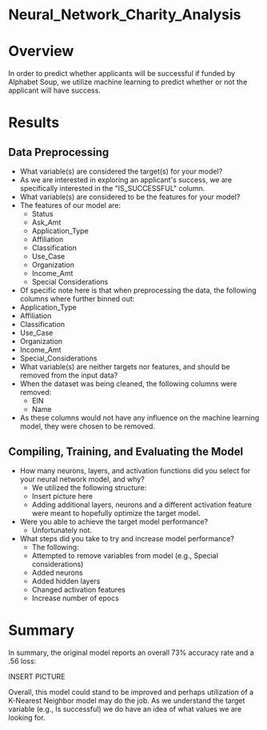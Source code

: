 # Neural_Network_Charity_Analysis

# Overview

In order to predict whether applicants will be successful if funded by Alphabet Soup, we utilize machine learning to predict whether or not the applicant will have success.

# Results

## Data Preprocessing

* What variable(s) are considered the target(s) for your model?
 * As we are interested in exploring an applicant's success, we are specifically interested in the "IS_SUCCESSFUL" column.
* What variable(s) are considered to be the features for your model?
 * The features of our model are: 
   * Status
   * Ask_Amt
   * Application_Type
   * Affiliation
   * Classification
   * Use_Case
   * Organization
   * Income_Amt
   * Special Considerations
  * Of specific note here is that when preprocessing the data, the following columns where further binned out:
   * Application_Type
   * Affiliation
   * Classification
   * Use_Case
   * Organization
   * Income_Amt
   * Special_Considerations
* What variable(s) are neither targets nor features, and should be removed from the input data?
 * When the dataset was being cleaned, the following columns were removed:
   * EIN
   * Name
 * As these columns would not have any influence on the machine learning model, they were chosen to be removed. 

## Compiling, Training, and Evaluating the Model

* How many neurons, layers, and activation functions did you select for your neural network model, and why?
  * We utilized the following structure:
   * Insert picture here
  * Adding additional layers, neurons and a different activation feature were meant to hopefully optimize the target model.
* Were you able to achieve the target model performance?
  * Unfortunately not. 
* What steps did you take to try and increase model performance?
  * The following:
   * Attempted to remove variables from model (e.g., Special considerations)
   * Added neurons
   * Added hidden layers
   * Changed activation features
   * Increase number of epocs

# Summary

In summary, the original model reports an overall 73% accuracy rate and a .56 loss:

INSERT PICTURE

Overall, this model could stand to be improved and perhaps utilization of a K-Nearest Neighbor model may do the job. As we understand the target variable (e.g., Is successful) we do have an idea of what values we are looking for. 
